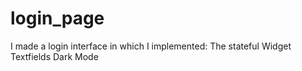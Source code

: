 # login_page

I made a login interface in which I implemented:
                                                The stateful Widget
                                                Textfields
                                                Dark Mode
                                                
                                                

